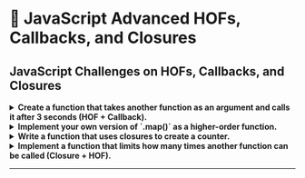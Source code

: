 # 📜 JavaScript Advanced HOFs, Callbacks, and Closures


## **JavaScript Challenges on HOFs, Callbacks, and Closures**

<details>
  <summary><strong>Create a function that takes another function as an argument and calls it after 3 seconds (HOF + Callback).</strong></summary>

  ```js
  function delayedExecution(callback) {
      setTimeout(callback, 3000);
  }

  // Example usage
  delayedExecution(() => console.log("Executed after 3 seconds"));
  ```
</details>

<details>
  <summary><strong>Implement your own version of `.map()` as a higher-order function.</strong></summary>

  ```js
  function customMap(array, callback) {
      let result = [];
      for (let i = 0; i < array.length; i++) {
          result.push(callback(array[i], i, array)); // Apply callback to each element
      }
      return result;
  }

  // Example usage
  console.log(customMap([1, 2, 3], num => num * 2)); 
  // Output: [2, 4, 6]
  ```
</details>

<details>
  <summary><strong>Write a function that uses closures to create a counter.</strong></summary>

  ```js
  function createCounter() {
      let count = 0;
      return function() { // Closure retains access to `count`
          return ++count;
      };
  }

  // Example usage
  const counter = createCounter();
  console.log(counter()); // Output: 1
  console.log(counter()); // Output: 2
  console.log(counter()); // Output: 3
  ```
</details>

<details>
  <summary><strong>Implement a function that limits how many times another function can be called (Closure + HOF).</strong></summary>

  ```js
  function limit(fn, limit) {
      let calledtimes = 0;
      return function () {
          if (calledtimes < limit) {
              calledtimes++;
              fn();
          }
      };
  }

  // Example usage
  let fn = limit(() => console.log("hello"), 3);
  fn(); // "hello"
  fn(); // "hello"
  fn(); // "hello"
  fn(); // (No output, limit reached)
  ```
</details>

---